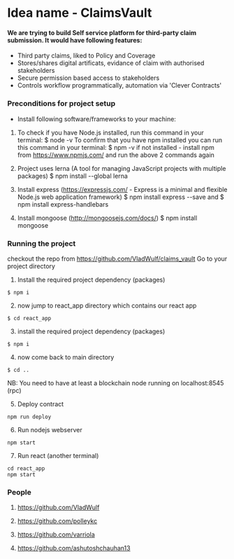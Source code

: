 # Idea name - ClaimsVault

#### We are trying to build Self service platform for third-party claim submission. It would have following features:

* Third party claims, liked to Policy and Coverage 
* Stores/shares digital artificats, evidance of claim with authorised stakeholders
* Secure permission based access to stakeholders
* Controls workflow programmatically, automation via 'Clever Contracts' 

### Preconditions for project setup
* Install following software/frameworks to your machine:

1. To check if you have Node.js installed, run this command in your terminal:
  $ node -v
  To confirm that you have npm installed you can run this command in your terminal:
  $ npm -v
  if not installed - install npm from https://www.npmjs.com/ and run the above 2 commands again
  
2. Project uses lerna (A tool for managing JavaScript projects with multiple packages)
  $ npm install --global lerna
  
3. Install express (https://expressjs.com/ - Express is a minimal and flexible Node.js web application framework)
  $ npm install express --save
  and
  $ npm install express-handlebars
  
4. Install mongoose (http://mongoosejs.com/docs/)
  $ npm install mongoose

### Running the project

checkout the repo from https://github.com/VladWulf/claims_vault
Go to your project directory
1. Install the required project dependency (packages)
```
$ npm i
```
2. now jump to react_app directory which contains our react app
```
$ cd react_app
```
3. install the required project dependency (packages)
```
$ npm i
```
4. now come back to main directory
```
$ cd ..
```
NB: You need to have at least a blockchain node running on localhost:8545 (rpc)

5.  Deploy contract
```
npm run deploy

```
6. Run nodejs webserver

```
npm start
```
7. Run react (another terminal)
```
cd react_app
npm start
```

### People 
1. https://github.com/VladWulf

2. https://github.com/polleykc

3. https://github.com/varriola

4. https://github.com/ashutoshchauhan13
